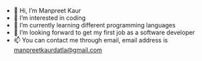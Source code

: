 - 👋 Hi, I’m Manpreet Kaur
- 👀 I’m interested in coding
- 🌱 I’m currently learning different programming languages
- 💞️ I’m looking forward to get my first job as a software developer
- 📫 You can contact me through email, email address is manpreetkaurdatla@gmail.com
